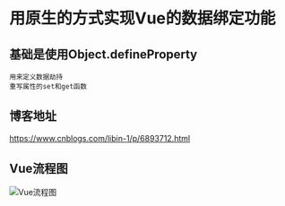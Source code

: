 # 用原生的方式实现Vue的数据绑定功能

## 基础是使用Object.defineProperty

    用来定义数据劫持
    重写属性的set和get函数

## 博客地址

https://www.cnblogs.com/libin-1/p/6893712.html

## Vue流程图

![Vue流程图](https://images2015.cnblogs.com/blog/938664/201705/938664-20170522225458132-1434604303.png)